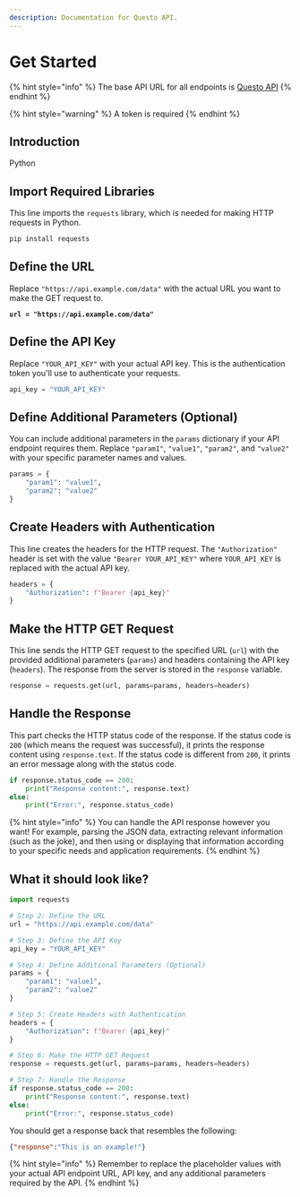 ```yaml
---
description: Documentation for Questo API.
---
```


# Get Started

{% hint style="info" %}
The base API URL for all endpoints is [Questo API](http://127.0.0.1:5000/o/0wjTQHHAc5FD1hLLjKzh/s/n02O2YZqHuM2gq6Gb9FZ/ "mention")
{% endhint %}

{% hint style="warning" %}
A token is required
{% endhint %}

## Introduction

Python

## Import Required Libraries

This line imports the `requests` library, which is needed for making HTTP requests in Python.

```python
pip install requests
```

## Define the URL

Replace `"https://api.example.com/data"` with the actual URL you want to make the GET request to.

<pre class="language-python"><code class="lang-python"><strong>url = "https://api.example.com/data"
</strong></code></pre>

## Define the API Key

Replace `"YOUR_API_KEY"` with your actual API key. This is the authentication token you'll use to authenticate your requests.

```python
api_key = "YOUR_API_KEY"
```

## Define Additional Parameters (Optional)

You can include additional parameters in the `params` dictionary if your API endpoint requires them. Replace `"param1"`, `"value1"`, `"param2"`, and `"value2"` with your specific parameter names and values.

```python
params = {
    "param1": "value1",
    "param2": "value2"
}
```

## Create Headers with Authentication

This line creates the headers for the HTTP request. The `"Authorization"` header is set with the value `"Bearer YOUR_API_KEY"` where `YOUR_API_KEY` is replaced with the actual API key.

```python
headers = {
    "Authorization": f"Bearer {api_key}"
}
```

## Make the HTTP GET Request

This line sends the HTTP GET request to the specified URL (`url`) with the provided additional parameters (`params`) and headers containing the API key (`headers`). The response from the server is stored in the `response` variable.

```python
response = requests.get(url, params=params, headers=headers)
```

## Handle the Response

This part checks the HTTP status code of the response. If the status code is `200` (which means the request was successful), it prints the response content using `response.text`. If the status code is different from `200`, it prints an error message along with the status code.

```python
if response.status_code == 200:
    print("Response content:", response.text)
else:
    print("Error:", response.status_code)
```

{% hint style="info" %}
You can handle the API response however you want! For example, parsing the JSON data, extracting relevant information (such as the joke), and then using or displaying that information according to your specific needs and application requirements.
{% endhint %}

## What it should look like?

```python
import requests

# Step 2: Define the URL
url = "https://api.example.com/data"

# Step 3: Define the API Key
api_key = "YOUR_API_KEY"

# Step 4: Define Additional Parameters (Optional)
params = {
    "param1": "value1",
    "param2": "value2"
}

# Step 5: Create Headers with Authentication
headers = {
    "Authorization": f"Bearer {api_key}"
}

# Step 6: Make the HTTP GET Request
response = requests.get(url, params=params, headers=headers)

# Step 7: Handle the Response
if response.status_code == 200:
    print("Response content:", response.text)
else:
    print("Error:", response.status_code)

```

You should get a response back that resembles the following:

```json
{"response":"This is an example!"}
```

{% hint style="info" %}
Remember to replace the placeholder values with your actual API endpoint URL, API key, and any additional parameters required by the API.
{% endhint %}
